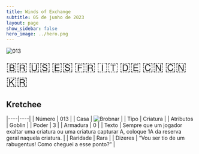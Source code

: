 ```yaml
---
title: Winds of Exchange
subtitle: 05 de junho de 2023
layout: page
show_sidebar: false
hero_image: ../hero.png
---
```


![013](https://mastervault-storage-prod.s3.amazonaws.com/media/card_front/pt/600_013_fa2aff44cd37_pt.png)

<span title="Português" style="font-size: 32px;cursor: pointer;" onclick="javascript:document.querySelector('img[alt=\'013\']').src=document.querySelector('img[alt=\'013\']').src.replace(/card_front\/[^/]+/, 'card_front/pt').replace(/_[^/.0-9]+\.png/, '_pt.png')">🇧🇷</span>
<span title="English" style="font-size: 32px;cursor: pointer;" onclick="javascript:document.querySelector('img[alt=\'013\']').src=document.querySelector('img[alt=\'013\']').src.replace(/card_front\/[^/]+/, 'card_front/en').replace(/_[^/.0-9]+\.png/, '_en.png')">🇺🇸</span>
<span title="Español" style="font-size: 32px;cursor: pointer;" onclick="javascript:document.querySelector('img[alt=\'013\']').src=document.querySelector('img[alt=\'013\']').src.replace(/card_front\/[^/]+/, 'card_front/es').replace(/_[^/.0-9]+\.png/, '_es.png')">🇪🇸</span>
<span title="Français" style="font-size: 32px;cursor: pointer;" onclick="javascript:document.querySelector('img[alt=\'013\']').src=document.querySelector('img[alt=\'013\']').src.replace(/card_front\/[^/]+/, 'card_front/fr').replace(/_[^/.0-9]+\.png/, '_fr.png')">🇫🇷</span>
<span title="Italiano" style="font-size: 32px;cursor: pointer;" onclick="javascript:document.querySelector('img[alt=\'013\']').src=document.querySelector('img[alt=\'013\']').src.replace(/card_front\/[^/]+/, 'card_front/it').replace(/_[^/.0-9]+\.png/, '_it.png')">🇮🇹</span>
<span title="Deutsche" style="font-size: 32px;cursor: pointer;" onclick="javascript:document.querySelector('img[alt=\'013\']').src=document.querySelector('img[alt=\'013\']').src.replace(/card_front\/[^/]+/, 'card_front/de').replace(/_[^/.0-9]+\.png/, '_de.png')">🇩🇪</span>
<span title="简体中文" style="font-size: 32px;cursor: pointer;" onclick="javascript:document.querySelector('img[alt=\'013\']').src=document.querySelector('img[alt=\'013\']').src.replace(/card_front\/[^/]+/, 'card_front/zh-hans').replace(/_[^/.0-9]+\.png/, '_zh-hans.png')">🇨🇳</span>
<span title="繁體中文" style="font-size: 32px;cursor: pointer;" onclick="javascript:document.querySelector('img[alt=\'013\']').src=document.querySelector('img[alt=\'013\']').src.replace(/card_front\/[^/]+/, 'card_front/zh-hant').replace(/_[^/.0-9]+\.png/, '_zh-hant.png')">🇨🇳</span>
<span title="한국어" style="font-size: 32px;cursor: pointer;" onclick="javascript:document.querySelector('img[alt=\'013\']').src=document.querySelector('img[alt=\'013\']').src.replace(/card_front\/[^/]+/, 'card_front/ko').replace(/_[^/.0-9]+\.png/, '_ko.png')">🇰🇷</span>

## Kretchee

|----|----|
| Número | 013 |
| Casa | ![Brobnar](https://archonarcana.com/images/thumb/e/e0/Brobnar.png/22px-Brobnar.png "Brobnar") |
| Tipo | Criatura |
| Atributos | Goblin |
| Poder | 3 |
| Armadura | 0 |
| Texto | Sempre que um jogador exaltar uma criatura ou uma criatura capturar A, coloque 1A da reserva geral naquela criatura. |
| Raridade | Rara |
| Dizeres | “Vou ser tio de um rabugentus!  Como cheguei a esse ponto?” |
